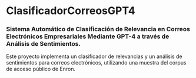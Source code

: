 # ClasificadorCorreosGPT4
### Sistema Automático de Clasificación de Relevancia en Correos Electrónicos Empresariales Mediante GPT-4 a través de Análisis de Sentimientos.

Este proyecto implementa un clasificador de relevancias y un análisis de sentimientos para correos electrónicos, utilizando una muestra del corpus de acceso público de Enron.
